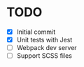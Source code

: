 # TODO

- [x] Initial commit
- [x] Unit tests with Jest
- [ ] Webpack dev server
- [ ] Support SCSS files
